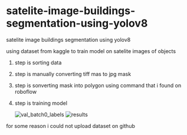 # satelite-image-buildings-segmentation-using-yolov8
satelite image buildings segmentation using yolov8


using dataset from kaggle to train model on satelite images of objects

1. step is sorting data
2. step is manually converting tiff mas to jpg mask
3. step is sonverting mask into polygon using command that i found on roboflow
4. step is training model

   ![val_batch0_labels](https://github.com/atimogus/satelite-image-buildings-segmentation-using-yolov8/assets/52748147/b38e3a29-715a-47dc-b528-35d4cbf170d8)
![results](https://github.com/atimogus/satelite-image-buildings-segmentation-using-yolov8/assets/52748147/f57088a9-0b84-4431-b846-2930fce0aebf)

for some reason i could not upload dataset on github
